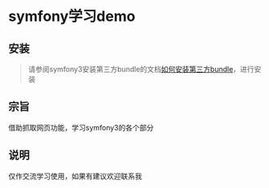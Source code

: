 # symfony学习demo
## 安装
> 请参阅symfony3安装第三方bundle的文档[如何安装第三方bundle](http://symfony.com/doc/3.4/bundles.html)，进行安装
## 宗旨
借助抓取网页功能，学习symfony3的各个部分
## 说明
仅作交流学习使用，如果有建议欢迎联系我

